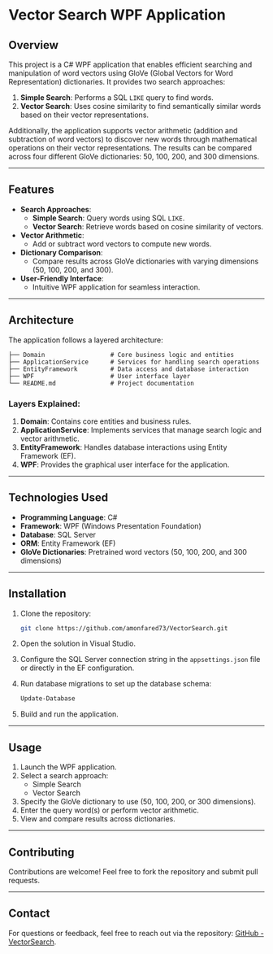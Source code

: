 # Vector Search WPF Application

## Overview

This project is a C# WPF application that enables efficient searching and manipulation of word vectors using GloVe (Global Vectors for Word Representation) dictionaries. It provides two search approaches:

1. **Simple Search**: Performs a SQL `LIKE` query to find words.
2. **Vector Search**: Uses cosine similarity to find semantically similar words based on their vector representations.

Additionally, the application supports vector arithmetic (addition and subtraction of word vectors) to discover new words through mathematical operations on their vector representations. The results can be compared across four different GloVe dictionaries: 50, 100, 200, and 300 dimensions.

---

## Features

- **Search Approaches**:
  - **Simple Search**: Query words using SQL `LIKE`.
  - **Vector Search**: Retrieve words based on cosine similarity of vectors.
- **Vector Arithmetic**:
  - Add or subtract word vectors to compute new words.
- **Dictionary Comparison**:
  - Compare results across GloVe dictionaries with varying dimensions (50, 100, 200, and 300).
- **User-Friendly Interface**:
  - Intuitive WPF application for seamless interaction.

---

## Architecture

The application follows a layered architecture:

```
├── Domain                  # Core business logic and entities
├── ApplicationService      # Services for handling search operations
├── EntityFramework         # Data access and database interaction
├── WPF                     # User interface layer
└── README.md               # Project documentation
```

### Layers Explained:

1. **Domain**: Contains core entities and business rules.
2. **ApplicationService**: Implements services that manage search logic and vector arithmetic.
3. **EntityFramework**: Handles database interactions using Entity Framework (EF).
4. **WPF**: Provides the graphical user interface for the application.

---

## Technologies Used

- **Programming Language**: C#
- **Framework**: WPF (Windows Presentation Foundation)
- **Database**: SQL Server
- **ORM**: Entity Framework (EF)
- **GloVe Dictionaries**: Pretrained word vectors (50, 100, 200, and 300 dimensions)

---

## Installation

1. Clone the repository:

   ```bash
   git clone https://github.com/amonfared73/VectorSearch.git
   ```

2. Open the solution in Visual Studio.

3. Configure the SQL Server connection string in the `appsettings.json` file or directly in the EF configuration.

4. Run database migrations to set up the database schema:

   ```bash
   Update-Database
   ```

5. Build and run the application.

---

## Usage

1. Launch the WPF application.
2. Select a search approach:
   - Simple Search
   - Vector Search
3. Specify the GloVe dictionary to use (50, 100, 200, or 300 dimensions).
4. Enter the query word(s) or perform vector arithmetic.
5. View and compare results across dictionaries.

---

## Contributing

Contributions are welcome! Feel free to fork the repository and submit pull requests.

---

## Contact

For questions or feedback, feel free to reach out via the repository: [GitHub - VectorSearch](https://github.com/amonfared73/VectorSearch).


